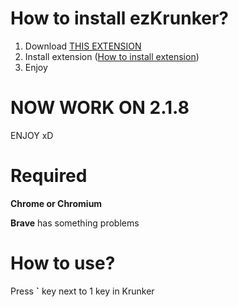 # How to install ezKrunker?
1. Download [THIS EXTENSION](https://github.com/0x111111/ezKrunker/releases/download/v2.1.8/ezKrunker_v2.1.8.zip)
2. Install extension ([How to install extension](https://www.youtube.com/watch?v=vW8W19W_X0I))
3. Enjoy

# NOW WORK ON 2.1.8
ENJOY xD

# Required
**Chrome or Chromium**

**Brave** has something problems

# How to use?

Press **`** key next to 1 key in Krunker